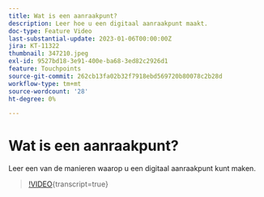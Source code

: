 ```yaml
---
title: Wat is een aanraakpunt?
description: Leer hoe u een digitaal aanraakpunt maakt.
doc-type: Feature Video
last-substantial-update: 2023-01-06T00:00:00Z
jira: KT-11322
thumbnail: 347210.jpeg
exl-id: 9527bd18-3e91-400e-ba68-3ed82c2926d1
feature: Touchpoints
source-git-commit: 262cb13fa02b32f7918ebd569720b80078c2b28d
workflow-type: tm+mt
source-wordcount: '28'
ht-degree: 0%

---
```


# Wat is een aanraakpunt?

Leer een van de manieren waarop u een digitaal aanraakpunt kunt maken.

>[!VIDEO](https://video.tv.adobe.com/v/347210/?learn=on){transcript=true}
